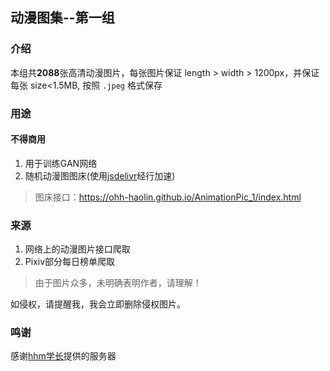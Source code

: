 ## 动漫图集--第一组

### 介绍

本组共**2088**张高清动漫图片，每张图片保证 length > width > 1200px，并保证每张 size<1.5MB, 按照 `.jpeg` 格式保存

### 用途

#### 不得**商用**

1. 用于训练GAN网络
2. 随机动漫图图床(使用[jsdelivr](https://www.jsdelivr.com/)经行加速)
> 图床接口：https://ohh-haolin.github.io/AnimationPic_1/index.html

### 来源

1. 网络上的动漫图片接口爬取
2. Pixiv部分每日榜单爬取

> 由于图片众多，未明确表明作者，请理解！

如侵权，请提醒我，我会立即删除侵权图片。

### 鸣谢

感谢[hhm学长](https://lirewriter.cn)提供的服务器